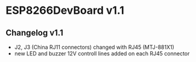 # **ESP8266DevBoard v1.1**


## **Changelog v1.1** ##
* J2, J3 (China RJ11 connectors) changed with RJ45 (MTJ-881X1)
* new LED and buzzer 12V controll lines added on each RJ45 connector